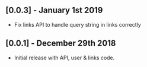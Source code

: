 ## [0.0.3] - January 1st 2019

* Fix links API to handle query string in links correctly

## [0.0.1] - December 29th 2018

* Initial release with API, user & links code.
